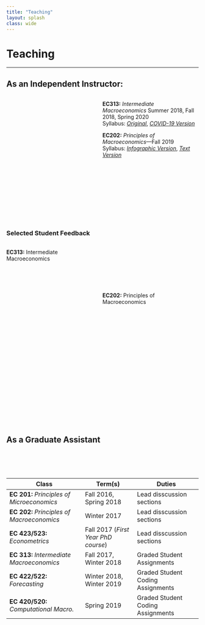 ```yaml
---
title: "Teaching" 
layout: splash
class: wide 
---
```



# Teaching
---

## As an Independent Instructor:


<div id="htmlwidget-5a79b148963a8dbf44db" style="width:50%;height:350px;float:left" class="highchart html-widget"></div>

<script type="application/json" data-for="htmlwidget-5a79b148963a8dbf44db">{"x":{"hc_opts":{"title":{"text":"Instructional Quality by Course","margin":20,"align":"left"},"yAxis":{"title":{"text":null}},"credits":{"enabled":false},"exporting":{"enabled":false},"plotOptions":{"series":{"label":{"enabled":false},"turboThreshold":0},"treemap":{"layoutAlgorithm":"squarified"}},"xAxis":{"categories":["EC 313 Summer 2018","EC 313 Fall 2018","EC 313 Spring 2020","EC 202 Fall 2019"],"title":"Classes"},"series":[{"data":[4,4,4.6,4.6],"name":"My_Score"},{"data":[4,4,4,3.9],"name":"Historic_Average"}],"chart":{"type":"column"}},"theme":{"chart":{"backgroundColor":"transparent"}},"conf_opts":{"global":{"Date":null,"VMLRadialGradientURL":"http =//code.highcharts.com/list(version)/gfx/vml-radial-gradient.png","canvasToolsURL":"http =//code.highcharts.com/list(version)/modules/canvas-tools.js","getTimezoneOffset":null,"timezoneOffset":0,"useUTC":true},"lang":{"contextButtonTitle":"Chart context menu","decimalPoint":".","downloadJPEG":"Download JPEG image","downloadPDF":"Download PDF document","downloadPNG":"Download PNG image","downloadSVG":"Download SVG vector image","drillUpText":"Back to {series.name}","invalidDate":null,"loading":"Loading...","months":["January","February","March","April","May","June","July","August","September","October","November","December"],"noData":"No data to display","numericSymbols":["k","M","G","T","P","E"],"printChart":"Print chart","resetZoom":"Reset zoom","resetZoomTitle":"Reset zoom level 1:1","shortMonths":["Jan","Feb","Mar","Apr","May","Jun","Jul","Aug","Sep","Oct","Nov","Dec"],"thousandsSep":" ","weekdays":["Sunday","Monday","Tuesday","Wednesday","Thursday","Friday","Saturday"]}},"type":"chart","fonts":[],"debug":false},"evals":[],"jsHooks":[]}</script>
<script type="application/htmlwidget-sizing" data-for="htmlwidget-5a79b148963a8dbf44db">{"viewer":{"width":"400px","height":"350px","padding":0,"fill":false},"browser":{"width":"400px","height":"350px","padding":0,"fill":false}}</script>


<div style="width:50%; height:500px;float:right" markdown="1"> 

**EC313:** *Intermediate Macroeconomics*
   Summer 2018, Fall 2018, Spring 2020  
   Syllabus: [*Original*](../images/EC313_F2018.pdf), [*COVID-19 Version*](../images/EC313_SP20.pdf)
   
**EC202:** *Principles of Macroeconomics*&mdash;Fall 2019  
  Syllabus: [*Infographic Version*](../images/ec202-fall2019_40286598.pdf), [*Text Version*](../images/EC202_F19.pdf)
  
</div> 




### Selected Student Feedback

<div style="width:50%; height:500px;float:left"> 

**EC313:** Intermediate Macroeconomics  


</div> 

<div style="width:50%; height:500px;float:right"> 

**EC202:** Principles of Macroeconomics   


</div> 

  
## As a Graduate Assistant 

| **Class** |  **Term(s)** | **Duties** |
|---|---|---|
|**EC 201:** *Principles of Microeconomics*| Fall 2016, Spring 2018 | Lead disscussion sections |  
|**EC 202:** *Principles of Macroeconomics* | Winter 2017 | Lead disscussion sections |  
|**EC 423/523:** *Econometrics*  | Fall 2017  (*First Year PhD course*) | Lead disscussion sections |   
|**EC 313:** *Intermediate Macroeconomics* | Fall 2017, Winter 2018| Graded Student Assignments |
|**EC 422/522:** *Forecasting* | Winter 2018, Winter 2019 | Graded Student Coding Assignments |
|**EC 420/520:** *Computational Macro.* | Spring 2019| Graded Student Coding Assignments |

